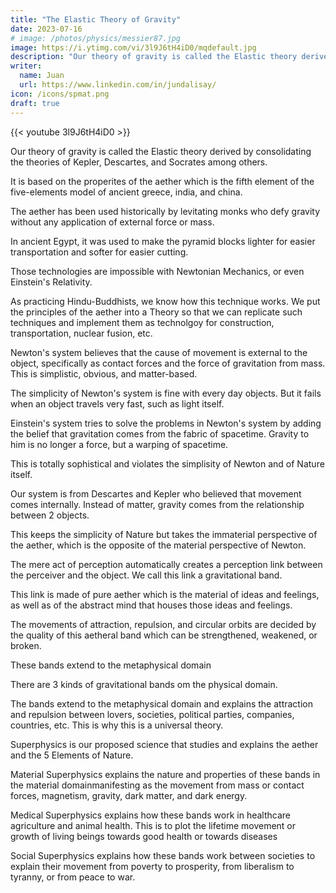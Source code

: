 ```yaml
---
title: "The Elastic Theory of Gravity"
date: 2023-07-16
# image: /photos/physics/messier87.jpg
image: https://i.ytimg.com/vi/3l9J6tH4iD0/mqdefault.jpg
description: "Our theory of gravity is called the Elastic theory derived from the theories of Kepler, Descartes, and Socrates"
writer:
  name: Juan
  url: https://www.linkedin.com/in/jundalisay/
icon: /icons/spmat.png
draft: true
---
```



{{< youtube 3l9J6tH4iD0 >}}

Our theory of gravity is called the Elastic theory derived by consolidating the theories of Kepler, Descartes, and Socrates among others. 

It is based on the properites of the aether which is the fifth element of the five-elements model of ancient greece, india, and china.

The aether has been used historically by levitating monks who defy gravity without any application of external force or mass.

In ancient Egypt, it was used to make the pyramid blocks lighter for easier transportation and softer for easier cutting. 

Those technologies are impossible with Newtonian Mechanics, or even Einstein's Relativity. 

As practicing Hindu-Buddhists, we know how this technique works. We put the principles of the aether into a Theory so that we can replicate such techniques and implement them as technolgoy for construction, transportation, nuclear fusion, etc.

<!--  Isaac Newton had difficulty understanding and so he chose an easier to explain by gravity on the basis of matter, as mass which is far more obvious.

The Elastic Theory is applied artificially in the real world as 
 -->

Newton's system believes that the cause of movement is external to the object, specifically as contact forces and the force of gravitation from mass. This is simplistic, obvious, and matter-based. 

The simplicity of Newton's system is fine with every day objects. But it fails when an object travels very fast, such as light itself.

Einstein's system tries to solve the problems in Newton's system by adding the belief that gravitation comes from the fabric of spacetime. Gravity to him is no longer a force, but a warping of spacetime.

This is totally sophistical and violates the simplisity of Newton and of Nature itself.

Our system is from Descartes and Kepler who believed that movement comes internally. Instead of matter, gravity comes from the relationship between 2 objects. 

This keeps the simplicity of Nature but takes the immaterial perspective of the aether, which is the opposite of the material perspective of Newton.

The mere act of perception automatically creates a perception link between the perceiver and the object. We call this link a gravitational band. 

This link is made of pure aether which is the material of ideas and feelings, as well as of the abstract mind that houses those ideas and feelings. 

The movements of attraction, repulsion, and circular orbits are decided by the quality of this aetheral band which can be strengthened, weakened, or broken.

These bands extend to the metaphysical domain 

There are 3 kinds of gravitational bands om the physical domain. 

The bands extend to the  metaphysical domain and explains the attraction and repulsion between lovers, societies, political parties, companies, countries, etc. This is why this is a universal theory.

Superphysics is our proposed science that studies and explains the aether and the 5 Elements of Nature. 

Material Superphysics explains the nature and properties of these bands in the material domainmanifesting as the movement from mass or contact forces, magnetism, gravity, dark matter, and dark energy.

Medical Superphysics explains how these bands work in healthcare agriculture and animal health. This is to plot the lifetime movement or growth of living beings towards good health or towards diseases

Social Superphysics explains how these bands work between societies to explain their movement from poverty to prosperity, from liberalism to tyranny, or from peace to war.